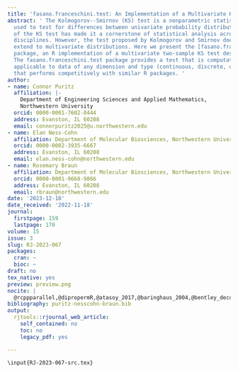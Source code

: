 ```yaml
---
title: 'fasano.franceschini.test: An Implementation of a Multivariate KS Test in R'
abstract: ' The Kolmogorov--Smirnov (KS) test is a nonparametric statistical test
  used to test for differences between univariate probability distributions. The versatility
  of the KS test has made it a cornerstone of statistical analysis across many scientific
  disciplines. However, the test proposed by Kolmogorov and Smirnov does not easily
  extend to multivariate distributions. Here we present the [fasano.franceschini.test](https://CRAN.R-project.org/package=fasano.franceschini.test)
  package, an R implementation of a multivariate two-sample KS test described by @ff1987.
  The fasano.franceschini.test package provides a test that is computationally efficient,
  applicable to data of any dimension and type (continuous, discrete, or mixed), and
  that performs competitively with similar R packages. '
author:
- name: Connor Puritz
  affiliation: |-
    Department of Engineering Sciences and Applied Mathematics,
    Northwestern University
  orcid: 0000-0001-7602-0444
  address: Evanston, IL 60208
  email: connorpuritz2025@u.northwestern.edu
- name: Elan Ness-Cohn
  affiliation: Department of Molecular Biosciences, Northwestern University
  orcid: 0000-0002-3935-6667
  address: Evanston, IL 60208
  email: elan.ness-cohn@northwestern.edu
- name: Rosemary Braun
  affiliation: Department of Molecular Biosciences, Northwestern University
  orcid: 0000-0001-9668-9866
  address: Evanston, IL 60208
  email: rbraun@northwestern.edu
date: '2023-12-18'
date_received: '2022-11-18'
journal:
  firstpage: 159
  lastpage: 170
volume: 15
issue: 3
slug: RJ-2023-067
packages:
  cran: ~
  bioc: ~
draft: no
tex_native: yes
preview: preview.png
nocite: |
  @rcppparallel,@dipropermR,@atasoy_2017,@baringhaus_2004,@bentley_decomposable_1979,@chiang_2018,@geometry_2008,@rcpp,@ff1987,@cramerR,@hahne_2018,@hemerik2018,@heuchenne_2022,@hoeffding1952,@copulaR,@justel_1997,@kaczanowska_2021,@Kolmogorov1933,@Kolmogorov1933a,@lopes_2007,@microbenchmarkR,@naaman_2021,@ness-cohn_2020,@peacock_1983,@patchworkR,@press2007,@ramdas2022permutation,@mass,@Smirnov1936,@Smirnov1937,@Smirnov1939,@Smirnov1944,@Smirnov1948,@diproperm_original,@rtreeGithub,@ggplotR,@wong_2020,@peacockR
bibliography: puritz-nesscohn-braun.bib
output:
  rjtools::rjournal_web_article:
    self_contained: no
    toc: no
    legacy_pdf: yes

---
```



```{=latex}
\input{RJ-2023-067-src.tex}
```
